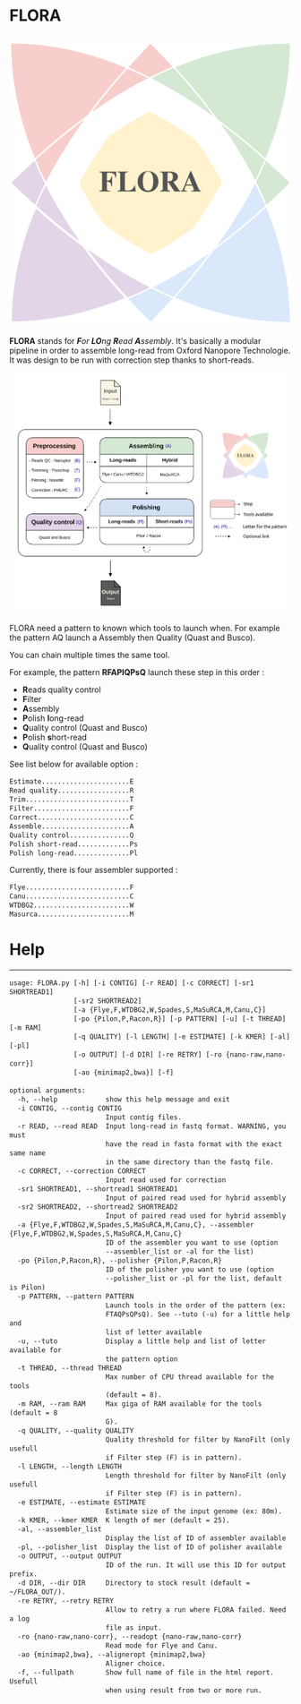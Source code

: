 
# FLORA 
![](./Img/logo.png)
----------
**FLORA** stands for _**F**or **LO**ng **R**ead **A**ssembly_. It's basically a modular pipeline in
order to assemble long-read from Oxford Nanopore Technologie. It was design to be run with
correction step thanks to short-reads. 

![](./Img/FLORAwLogo.png)


FLORA need a pattern to known which tools to launch when.
For example the pattern AQ launch a Assembly then Quality (Quast and Busco).

You can chain multiple times the same tool.

For example, the pattern **RFAPlQPsQ** launch these step in this order : 

  - **R**eads quality control
  - **F**ilter 
  - **A**ssembly 
  - **P**olish **l**ong-read
  - **Q**uality control (Quast and Busco)
  - **P**olish **s**hort-read
  - **Q**uality control (Quast and Busco)

See list below for available option :
```
Estimate......................E
Read quality..................R
Trim..........................T
Filter........................F
Correct.......................C
Assemble......................A
Quality control...............Q
Polish short-read.............Ps
Polish long-read..............Pl

```

Currently, there is four assembler supported :

```
Flye..........................F
Canu..........................C
WTDBG2........................W
Masurca.......................M
```


# Help
--------
```
usage: FLORA.py [-h] [-i CONTIG] [-r READ] [-c CORRECT] [-sr1 SHORTREAD1]
                [-sr2 SHORTREAD2]
                [-a {Flye,F,WTDBG2,W,Spades,S,MaSuRCA,M,Canu,C}]
                [-po {Pilon,P,Racon,R}] [-p PATTERN] [-u] [-t THREAD] [-m RAM]
                [-q QUALITY] [-l LENGTH] [-e ESTIMATE] [-k KMER] [-al] [-pl]
                [-o OUTPUT] [-d DIR] [-re RETRY] [-ro {nano-raw,nano-corr}]
                [-ao {minimap2,bwa}] [-f]

optional arguments:
  -h, --help            show this help message and exit
  -i CONTIG, --contig CONTIG
                        Input contig files.
  -r READ, --read READ  Input long-read in fastq format. WARNING, you must
                        have the read in fasta format with the exact same name
                        in the same directory than the fastq file.
  -c CORRECT, --correction CORRECT
                        Input read used for correction
  -sr1 SHORTREAD1, --shortread1 SHORTREAD1
                        Input of paired read used for hybrid assembly
  -sr2 SHORTREAD2, --shortread2 SHORTREAD2
                        Input of paired read used for hybrid assembly
  -a {Flye,F,WTDBG2,W,Spades,S,MaSuRCA,M,Canu,C}, --assembler {Flye,F,WTDBG2,W,Spades,S,MaSuRCA,M,Canu,C}
                        ID of the assembler you want to use (option
                        --assembler_list or -al for the list)
  -po {Pilon,P,Racon,R}, --polisher {Pilon,P,Racon,R}
                        ID of the polisher you want to use (option
                        --polisher_list or -pl for the list, default is Pilon)
  -p PATTERN, --pattern PATTERN
                        Launch tools in the order of the pattern (ex:
                        FTAQPsQPsQ). See --tuto (-u) for a little help and
                        list of letter available
  -u, --tuto            Display a little help and list of letter available for
                        the pattern option
  -t THREAD, --thread THREAD
                        Max number of CPU thread available for the tools
                        (default = 8).
  -m RAM, --ram RAM     Max giga of RAM available for the tools (default = 8
                        G).
  -q QUALITY, --quality QUALITY
                        Quality threshold for filter by NanoFilt (only usefull
                        if Filter step (F) is in pattern).
  -l LENGTH, --length LENGTH
                        Length threshold for filter by NanoFilt (only usefull
                        if Filter step (F) is in pattern).
  -e ESTIMATE, --estimate ESTIMATE
                        Estimate size of the input genome (ex: 80m).
  -k KMER, --kmer KMER  K length of mer (default = 25).
  -al, --assembler_list
                        Display the list of ID of assembler available
  -pl, --polisher_list  Display the list of ID of polisher available
  -o OUTPUT, --output OUTPUT
                        ID of the run. It will use this ID for output prefix.
  -d DIR, --dir DIR     Directory to stock result (default = ~/FLORA_OUT/).
  -re RETRY, --retry RETRY
                        Allow to retry a run where FLORA failed. Need a log
                        file as input.
  -ro {nano-raw,nano-corr}, --readopt {nano-raw,nano-corr}
                        Read mode for Flye and Canu.
  -ao {minimap2,bwa}, --aligneropt {minimap2,bwa}
                        Aligner choice.
  -f, --fullpath        Show full name of file in the html report. Usefull
                        when using result from two or more run.
```




